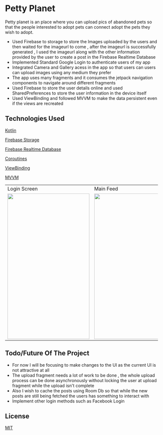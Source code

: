# Petty Planet

Petty planet is an place where you can upload pics of abandoned pets so that the people interested to adopt pets can connect adopt the pets they wish to adopt.

* Used Firebase to storage to store the Images uploaded by the users and then waited for the imageurl to come , after the imageurl is successfully generated , I used the imageurl along with the other information provided by the user to create a post in the Firebase Realtime Database
* Implemented Standard Google Login to authenticate users of my app
* Integrated Camera and Gallery acess in the app so that users can users can upload images using any medium they prefer
* The app uses many fragments and it consumes the jetpack navigation components to navigate around different fragments
* Used Firebase to store the user details online and used SharedPreferences to store the user information in the device itself
* Used ViewBinding and followed MVVM to make the data persistent even if the views are recreated





## Technologies Used
[Kotlin](https://choosealicense.com/licenses/mit/)

[Firebase Storage](https://firebase.google.com/products/storage)

[Firebase Realtime Database](https://firebase.google.com/docs/database)

[Coroutines](https://developer.android.com/kotlin/coroutines)

[ViewBinding](https://developer.android.com/topic/libraries/view-binding)

[MVVM](https://developer.android.com/jetpack/guide)


<table>
  <tr>
    <td>Login Screen</td>
     <td>Main Feed</td>
     <td>Upload Fragment</td>
  </tr>
  <tr>
    <td><img src ="https://user-images.githubusercontent.com/75121767/148033004-f4537cfa-543a-4bf8-9029-36f4bf583287.jpeg" width=270 height=480></td>
    <td><img src="https://user-images.githubusercontent.com/75121767/148033170-8acfe579-ef22-4968-bb5b-d627bef68e93.jpeg" width=270 height=480></td>
    <td><img src="https://user-images.githubusercontent.com/75121767/148033292-e4d3aa2c-ba5d-496c-b2d7-10a6f25172c9.jpeg" width=270 height=480></td>
  </tr>

 </table>


## Todo/Future Of The Project
* For now I will be focusing to make changes to the UI as the current UI is not attractive at all
 * The upload fragment needs a lot of work to be done , the whole upload process can be done asynchronously without locking the user at upload fragment while the upload isn't complete 
* Also I wish to cache the posts using Room Db so that while the new posts are still being fetched the users has something to interact with 
* Implement other login methods such as Facebook Login


## License
[MIT](https://choosealicense.com/licenses/mit/)

